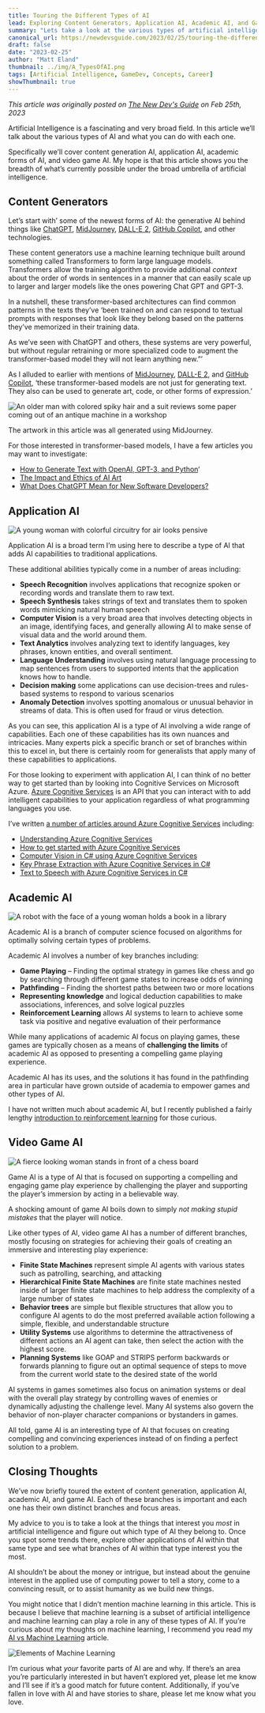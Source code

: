 ```yaml
---
title: Touring the Different Types of AI
lead: Exploring Content Generators, Application AI, Academic AI, and Game AI
summary: "Lets take a look at the various types of artificial intelligence out there: content generators, application AI, academic AI, and game AI."
canonical_url: https://newdevsguide.com/2023/02/25/touring-the-different-types-of-ai/
draft: false
date: "2023-02-25"
author: "Matt Eland"
thumbnail: ../img/A_TypesOfAI.png
tags: [Artificial Intelligence, GameDev, Concepts, Career]
showThumbnail: true
---
```


*This article was originally posted on [The New Dev's Guide](https://newdevsguide.com/2023/02/25/touring-the-different-types-of-ai/) on Feb 25th, 2023*

Artificial Intelligence is a fascinating and very broad field. In this article we’ll talk about the various types of AI and what you can do with each one.

Specifically we’ll cover content generation AI, application AI, academic forms of AI, and video game AI. My hope is that this article shows you the breadth of what’s currently possible under the broad umbrella of artificial intelligence.

## Content Generators

Let’s start with’ some of the newest forms of AI: the generative AI behind things like [ChatGPT](https://openai.com/blog/chatgpt/), [MidJourney](https://www.midjourney.com/), [DALL-E 2](https://openai.com/dall-e-2/), [GitHub Copilot](https://github.com/features/copilot), and other technologies.

These content generators use a machine learning technique built around something called Transformers to form large language models. Transformers allow the training algorithm to provide additional *context* about the order of words in sentences in a manner that can easily scale up to larger and larger models like the ones powering Chat GPT and GPT-3.

In a nutshell, these transformer-based architectures can find common patterns in the texts they’ve ‘been trained on and can respond to textual prompts with responses that look like they belong based on the patterns they’ve memorized in their training data.

As we’ve seen with ChatGPT and others, these systems are very powerful, but without regular retraining or more specialized code to augment the transformer-based model they will not learn anything new.”’

As I alluded to earlier with mentions of [MidJourney](https://www.midjourney.com/), [DALL-E 2](https://openai.com/dall-e-2/), and [GitHub Copilot](https://github.com/features/copilot), ‘these transformer-based models are not just for generating text. They also can be used to generate art, code, or other forms of expression.’

![An older man with colored spiky hair and a suit reviews some paper coming out of an antique machine in a workshop](../../img/ContentGenerators.png)

The artwork in this article was all generated using MidJourney.

For those interested in transformer-based models, I have a few articles you may want to investigate:

-   [How to Generate Text with OpenAI, GPT-3, and Python](https://accessibleai.dev/post/generating_text_with_gpt_and_python/)‘
-   [The Impact and Ethics of AI Art](https://accessibleai.dev/post/ethics_in_ai_art/)
-   [What Does ChatGPT Mean for New Software Developers?](https://accessibleai.dev/post/chatgpt_new_devs/)

## Application AI

![A young woman with colorful circuitry for air looks pensive](../../img/AppAI.png)

Application AI is a broad term I’m using here to describe a type of AI that adds AI capabilities to traditional applications.

These additional abilities typically come in a number of areas including:

-   **Speech Recognition** involves applications that recognize spoken or recording words and translate them to raw text.
-   **Speech Synthesis** takes strings of text and translates them to spoken words mimicking natural human speech
-   **Computer Vision** is a very broad area that involves detecting objects in an image, identifying faces, and generally allowing AI to make sense of visual data and the world around them.
-   **Text Analytics** involves analyzing text to identify languages, key phrases, known entities, and overall sentiment.
-   **Language Understanding** involves using natural language processing to map sentences from users to supported intents that the application knows how to handle.
-   **Decision making** some applications can use decision-trees and rules-based systems to respond to various scenarios
-   **Anomaly Detection** involves spotting anomalous or unusual behavior in streams of data. This is often used for fraud or virus detection.

As you can see, this application AI is a type of AI involving a wide range of capabilities. Each one of these capabilities has its own nuances and intricacies. Many experts pick a specific branch or set of branches within this to excel in, but there is certainly room for generalists that apply many of these capabilities to applications.

For those looking to experiment with application AI, I can think of no better way to get started than by looking into Cognitive Services on Microsoft Azure. [Azure Cognitive Services](https://azure.microsoft.com/en-us/products/cognitive-services/) is an API that you can interact with to add intelligent capabilities to your application regardless of what programming languages you use.

I’ve written [a number of articles around Azure Cognitive Services](https://accessibleai.dev/tags/cognitive-services/) including:

-   [Understanding Azure Cognitive Services](https://accessibleai.dev/post/cognitiveservices/)
-   [How to get started with Azure Cognitive Services](https://accessibleai.dev/post/azure_cognitive_services/)
-   [Computer Vision in C\# using Azure Cognitive Services](https://accessibleai.dev/post/computer-vision/)
-   [Key Phrase Extraction with Azure Cognitive Services in C\#](https://accessibleai.dev/post/key-phrase-extraction-with-azure-cognitive-services/)
-   [Text to Speech with Azure Cognitive Services in C\#](https://accessibleai.dev/post/text-to-speech-cognitive-services/)

## Academic AI

![A robot with the face of a young woman holds a book in a library](../../img/AcademicAI.png)

Academic AI is a branch of computer science focused on algorithms for optimally solving certain types of problems.

Academic AI involves a number of key branches including:

-   **Game Playing** – Finding the optimal strategy in games like chess and go by searching through different game states to increase odds of winning
-   **Pathfinding** – Finding the shortest paths between two or more locations
-   **Representing knowledge** and logical deduction capabilities to make associations, inferences, and solve logical puzzles
-   **Reinforcement Learning** allows AI systems to learn to achieve some task via positive and negative evaluation of their performance

While many applications of academic AI focus on playing games, these games are typically chosen as a means of **challenging the limits** of academic AI as opposed to presenting a compelling game playing experience.

Academic AI has its uses, and the solutions it has found in the pathfinding area in particular have grown outside of academia to empower games and other types of AI.

I have not written much about academic AI, but I recently published a fairly lengthy [introduction to reinforcement learning](https://accessibleai.dev/post/reinforcement_learning/) for those curious.

## Video Game AI

![A fierce looking woman stands in front of a chess board](../../img/GameAI.png)

Game AI is a type of AI that is focused on supporting a compelling and engaging game play experience by challenging the player and supporting the player’s immersion by acting in a believable way.

A shocking amount of game AI boils down to simply *not making stupid mistakes* that the player will notice.

Like other types of AI, video game AI has a number of different branches, mostly focusing on strategies for achieving their goals of creating an immersive and interesting play experience:

-   **Finite State Machines** represent simple AI agents with various states such as patrolling, searching, and attacking
-   **Hierarchical Finite State Machines** are finite state machines nested inside of larger finite state machines to help address the complexity of a large number of states
-   **Behavior trees** are simple but flexible structures that allow you to configure AI agents to do the most preferred available action following a simple, flexible, and understandable structure
-   **Utility Systems** use algorithms to determine the attractiveness of different actions an AI agent can take, then select the action with the highest score.
-   **Planning Systems** like GOAP and STRIPS perform backwards or forwards planning to figure out an optimal sequence of steps to move from the current world state to the desired state of the world

AI systems in games sometimes also focus on animation systems or deal with the overall play strategy by controlling waves of enemies or dynamically adjusting the challenge level. Many AI systems also govern the behavior of non-player character companions or bystanders in games.

All told, game AI is an interesting type of AI that focuses on creating compelling and convincing experiences instead of on finding a perfect solution to a problem.

## Closing Thoughts

We’ve now briefly toured the extent of content generation, application AI, academic AI, and game AI. Each of these branches is important and each one has their own distinct branches and focus areas.

My advice to you is to take a look at the things that interest you *most* in artificial intelligence and figure out which type of AI they belong to. Once you spot some trends there, explore other applications of AI within that same type and see what branches of AI within that type interest you the most.

AI shouldn’t be about the money or intrigue, but instead about the genuine interest in the applied use of computing power to tell a story, come to a convincing result, or to assist humanity as we build new things.

You might notice that I didn’t mention machine learning in this article. This is because I believe that machine learning is a subset of artificial intelligence and machine learning can play a role in any of these types of AI. If you’re curious about my thoughts on machine learning, I recommend you read my [AI vs Machine Learning](https://accessibleai.dev/post/aivsml/) article.

![Elements of Machine Learning](../../img/WhatIsAI2.png)

I’m curious what *your* favorite parts of AI are and why. If there’s an area you’re particularly interested in but haven’t explored yet, please let me know and I’ll see if it’s a good match for future content. Additionally, if you’ve fallen in love with AI and have stories to share, please let me know what you love.
